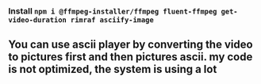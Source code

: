 ### Install `npm i @ffmpeg-installer/ffmpeg fluent-ffmpeg get-video-duration rimraf asciify-image`

## You can use ascii player by converting the video to pictures first and then pictures ascii. my code is not optimized, the system is using a lot
